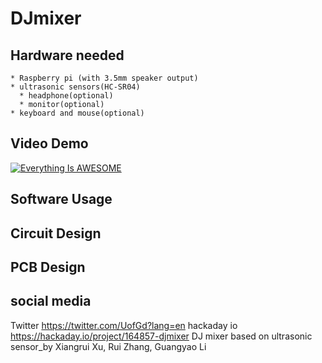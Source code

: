 
# DJmixer

## Hardware needed
```
* Raspberry pi (with 3.5mm speaker output)
* ultrasonic sensors(HC-SR04)
  * headphone(optional)
  * monitor(optional)
* keyboard and mouse(optional)
```
## Video Demo
[![Everything Is AWESOME](  http://img.youtube.com/vi/wFj2qqwLuvs/maxresdefault.jpg)](https://www.youtube.com/watch?v=7w9ATuSODwc "Everything Is AWESOME")
## Software  Usage

## Circuit Design

## PCB Design

## social media
Twitter  https://twitter.com/UofGd?lang=en
hackaday io https://hackaday.io/project/164857-djmixer
DJ mixer based on ultrasonic sensor_by Xiangrui Xu, Rui Zhang, Guangyao Li

